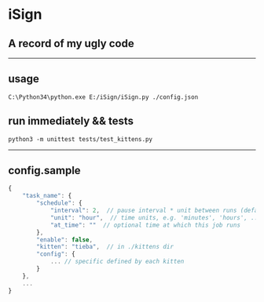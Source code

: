 # iSign

## A record of my ugly code

----------------

## usage

`C:\Python34\python.exe E:/iSign/iSign.py ./config.json`

## run immediately && tests

`python3 -m unittest tests/test_kittens.py`

----------------

## config.sample

``` js
{
    "task_name": {
        "schedule": {
            "interval": 2,  // pause interval * unit between runs (default 1)
            "unit": "hour",  // time units, e.g. 'minutes', 'hours', ...
            "at_time": ""  // optional time at which this job runs
        },
        "enable": false,
        "kitten": "tieba",  // in ./kittens dir
        "config": {
            ... // specific defined by each kitten
        }
    },
    ...
}
```
